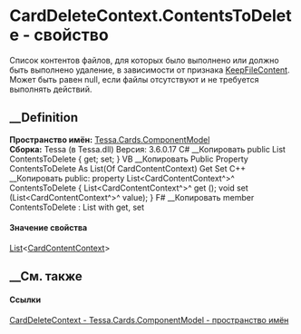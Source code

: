 # CardDeleteContext.ContentsToDelete - свойство
Список контентов файлов, для которых было выполнено или должно быть выполнено
удаление, в зависимости от признака
[KeepFileContent](P_Tessa_Cards_ComponentModel_CardDeleteContext_KeepFileContent.htm).
Может быть равен null, если файлы отсутствуют и не требуется выполнять
действий.
## __Definition
 **Пространство имён:**
[Tessa.Cards.ComponentModel](N_Tessa_Cards_ComponentModel.htm)  
 **Сборка:** Tessa (в Tessa.dll) Версия: 3.6.0.17
C# __Копировать
     public List<CardContentContext> ContentsToDelete { get; set; }
VB __Копировать
     Public Property ContentsToDelete As List(Of CardContentContext)
    	Get
    	Set
C++ __Копировать
     public:
    property List<CardContentContext^>^ ContentsToDelete {
    	List<CardContentContext^>^ get ();
    	void set (List<CardContentContext^>^ value);
    }
F# __Копировать
     member ContentsToDelete : List<CardContentContext> with get, set
#### Значение свойства
[List](https://learn.microsoft.com/dotnet/api/system.collections.generic.list-1)<[CardContentContext](T_Tessa_Cards_ComponentModel_CardContentContext.htm)>
##  __См. также
#### Ссылки
[CardDeleteContext - ](T_Tessa_Cards_ComponentModel_CardDeleteContext.htm)
[Tessa.Cards.ComponentModel - пространство
имён](N_Tessa_Cards_ComponentModel.htm)

